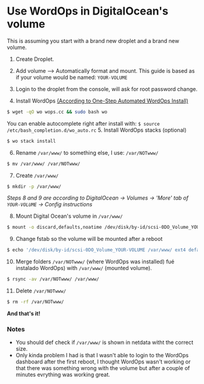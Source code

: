 # Use WordOps in DigitalOcean's volume
This is assuming you start with a brand new droplet and a brand new volume.

1. Create Droplet.
2. Add volume –> Automatically format and mount. This guide is based as if your volume would be named: `YOUR-VOLUME`
3. Login to the droplet from the console, will ask for root password change.

4. Install WordOps [(According to One-Step Automated WordOps Install)](https://docs.wordops.net/getting-started/installation-guide/ "One-Step Automated WordOps Install")
```sh
$ wget -qO wo wops.cc && sudo bash wo
```
You can enable autocomplete right after install with: `$ source /etc/bash_completion.d/wo_auto.rc`
5. Install WordOps stacks (optional)
```sh
$ wo stack install
```
6. Rename `/var/www/`  to something else, I use: `/var/NOTwww/`
```sh
$ mv /var/www/ /var/NOTwww/
```
7. Create `/var/www/`
```sh
$ mkdir -p /var/www/
```
*Steps 8 and 9 are according to DigitalOcean -> Volumes -> 'More' tab of `YOUR-VOLUME` -> Config instructions*

8. Mount Digital Ocean's volume in `/var/www/`
```sh
$ mount -o discard,defaults,noatime /dev/disk/by-id/scsi-0DO_Volume_YOUR-VOLUME /var/www/
```

9. Change fstab so the volume will be mounted after a reboot
```sh
$ echo '/dev/disk/by-id/scsi-0DO_Volume_YOUR-VOLUME /var/www/ ext4 defaults,nofail,discard 0 0' | sudo tee -a /etc/fstab
```
10. Merge folders `/var/NOTwww/` (where WordOps was installed) fué instalado WordOps) with `/var/www/` (mounted volume).
```sh
$ rsync -av /var/NOTwww/ /var/www/
```
11. Delete `/var/NOTwww/`
```sh
$ rm -rf /var/NOTwww/
```
**And that's it!**
### Notes
* You should def check if `/var/www/` is shown in netdata witht the correct size.
* Only kinda problem I had is that I wasn't able to login to the WordOps dashboard after the first reboot, I thought WordOps wasn't working or that there was something wrong with the volume but after a couple of minutes evrything was working great.
